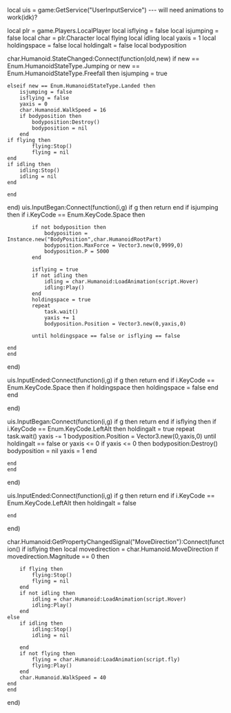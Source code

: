 local uis = game:GetService("UserInputService") --- will need animations to work(idk)?

local plr = game.Players.LocalPlayer
local isflying = false
local isjumping = false
local char = plr.Character
local flying
local idling
local yaxis = 1
local holdingspace = false
local holdingalt = false
local bodyposition

char.Humanoid.StateChanged:Connect(function(old,new)
	if new == Enum.HumanoidStateType.Jumping or new == Enum.HumanoidStateType.Freefall then
		isjumping = true
		
	elseif new == Enum.HumanoidStateType.Landed then
		isjumping = false
		isflying = false
		yaxis = 0
		char.Humanoid.WalkSpeed = 16
		if bodyposition then
			bodyposition:Destroy()
			bodyposition = nil
		end
	if flying then
			flying:Stop()
			flying = nil
	end
	if idling then
		idling:Stop()
		idling = nil
	end
	
	end
end)
uis.InputBegan:Connect(function(i,g)
	if g then return end
	if isjumping then
	if i.KeyCode == Enum.KeyCode.Space then
		
			if not bodyposition then
				bodyposition = Instance.new("BodyPosition",char.HumanoidRootPart)
				bodyposition.MaxForce = Vector3.new(0,9999,0)
				bodyposition.P = 5000
			end
			
			isflying = true
			if not idling then
				idling = char.Humanoid:LoadAnimation(script.Hover)
				idling:Play()
			end
			holdingspace = true
			repeat 
				task.wait()
				yaxis += 1
				bodyposition.Position = Vector3.new(0,yaxis,0)
				
			until holdingspace == false or isflying == false
		
	end
	end
end)


uis.InputEnded:Connect(function(i,g)
	if g then return end
	if i.KeyCode == Enum.KeyCode.Space then
		if holdingspace then
		holdingspace = false
		end
	end
	
end)

uis.InputBegan:Connect(function(i,g)
	if g then return end
	if isflying then
	if i.KeyCode == Enum.KeyCode.LeftAlt then
		holdingalt = true
		repeat 
			task.wait()
				yaxis -= 1
				bodyposition.Position = Vector3.new(0,yaxis,0)
		until holdingalt == false or yaxis <= 0
		if yaxis <= 0 then
			bodyposition:Destroy()
			bodyposition = nil
			yaxis = 1
		end
		
	end
	end
end)

uis.InputEnded:Connect(function(i,g)
	if g then return end
	if i.KeyCode == Enum.KeyCode.LeftAlt then
		holdingalt = false
		
	end
end)


char.Humanoid:GetPropertyChangedSignal("MoveDirection"):Connect(function()
	if isflying then
	local movedirection = char.Humanoid.MoveDirection
	if movedirection.Magnitude == 0 then
		
		if flying then
			flying:Stop()
			flying = nil
		end
		if not idling then
			idling = char.Humanoid:LoadAnimation(script.Hover)
			idling:Play()
		end
	else
		if idling then
			idling:Stop()
			idling = nil
			
		end
		if not flying then
			flying = char.Humanoid:LoadAnimation(script.fly)
			flying:Play()
		end
		char.Humanoid.WalkSpeed = 40
	end
	end
end)
